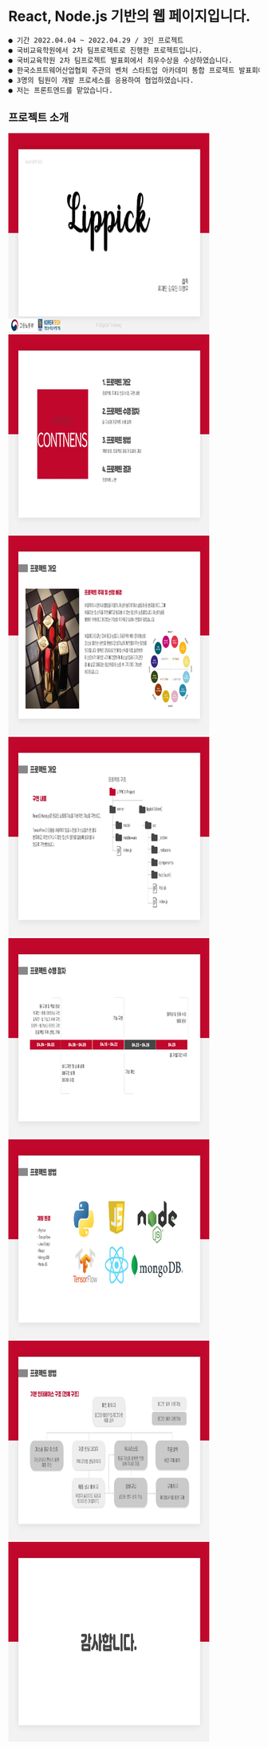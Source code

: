 React, Node.js 기반의 웹 페이지입니다.
=================================

<pre>
● 기간 2022.04.04 ~ 2022.04.29 / 3인 프로젝트
● 국비교육학원에서 2차 팀프로젝트로 진행한 프로젝트입니다. 
● 국비교육학원 2차 팀프로젝트 발표회에서 최우수상을 수상하였습니다.
● 한국소프트웨어산업협회 주관의 벤처 스타트업 아카데미 통합 프로젝트 발표회에서 최우수상을 수상하였습니다.
● 3명의 팀원이 개발 프로세스를 응용하여 협업하였습니다.
● 저는 프론트엔드를 맡았습니다.
</pre>


프로젝트 소개
------------




<img src="ppt/1.JPG" width="80%" height="400px" alt="1"></img><br/>
<img src="ppt/2.JPG" width="80%" height="400px" alt="1"></img><br/>
<img src="ppt/4.JPG" width="80%" height="400px" alt="1"></img><br/>
<img src="ppt/5.JPG" width="80%" height="400px" alt="1"></img><br/>
<img src="ppt/7.JPG" width="80%" height="400px" alt="1"></img><br/>
<img src="ppt/9.JPG" width="80%" height="400px" alt="1"></img><br/>
<img src="ppt/11.JPG" width="80%" height="400px" alt="1"></img><br/>
<img src="ppt/13.JPG" width="80%" height="400px" alt="1"></img><br/>
